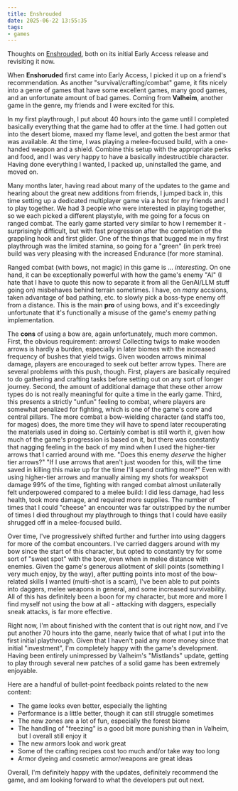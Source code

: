 ```yaml
---
title: Enshrouded
date: 2025-06-22 13:55:35
tags:
- games
---
```


Thoughts on [Enshrouded](https://enshrouded.com/), both on its initial Early Access release and revisiting it now.

<!-- more -->

When **Enshoruded** first came into Early Access, I picked it up on a friend's recommendation. As another "survival/crafting/combat"
game, it fits nicely into a genre of games that have some excellent games, many good games, and an unfortunate amount of bad games.
Coming from **Valheim**, another game in the genre, my friends and I were excited for this.

In my first playthrough, I put about 40 hours into the game until I completed basically everything that the game had to offer at the
time. I had gotten out into the desert biome, maxed my flame level, and gotten the best armor that was available. At the time, I was
playing a melee-focused build, with a one-handed weapon and a shield. Combine this setup with the appropriate perks and food, and I
was very happy to have a basically indestructible character. Having done everything I wanted, I packed up, uninstalled the game, and
moved on.

Many months later, having read about many of the updates to the game and hearing about the great new additions from friends, I jumped
back in, this time setting up a dedicated multiplayer game via a host for my friends and I to play together. We had 3 people who
were interested in playing together, so we each picked a different playstyle, with me going for a focus on ranged combat. The early
game started very similar to how I remember it - surprisingly difficult, but with fast progression after the completion of the
grappling hook and first glider. One of the things that bugged me in my first playthrough was the limited stamina, so going for a
"green" (in perk tree) build was very pleasing with the increased Endurance (for more stamina).

Ranged combat (with bows, not magic) in this game is ... _interesting_. On one hand, it can be exceptionally powerful with how the
game's enemy "AI" (I hate that I have to quote this now to separate it from all the GenAI/LLM stuff going on) misbehaves behind
terrain sometimes. I have, on _many_ accsions, taken advantage of bad pathing, etc. to slowly pick a boss-type enemy off from a
distance. This is the main **pro** of using bows, and it's exceedingly unfortunate that it's functionally a misuse of the game's
enemy pathing implementation.

The **cons** of using a bow are, again unfortunately, much more common. First, the obvious requirement: arrows! Collecting twigs
to make wooden arrows is hardly a burden, especially in later biomes with the increased frequency of bushes that yield twigs.
Given wooden arrows minimal damage, players are encouraged to seek out better arrow types. There are several problems with this
push, though. First, players are basically required to do gathering and crafting tasks before setting out on any sort of longer
journey. Second, the amount of additional damage that these other arrow types do is not really meaningful for quite a time in the
early game. Third, this presents a strictly "unfun" feeling to combat, where players are somewhat penalized for fighting, which
is one of the game's core and central pillars. The more combat a bow-wielding character (and staffs too, for mages) does, the
more time they will have to spend later recouperating the materials used in doing so. Certainly combat is still worth it, given
how much of the game's progression is based on it, but there was constantly that nagging feeling in the back of my mind when I
used the higher-tier arrows that I carried around with me. "Does this enemy _deserve_ the higher tier arrows?" "If I use arrows
that aren't just wooden for this, will the time saved in killing this make up for the time I'll spend crafting more?" Even with
using higher-tier arrows and manually aiming my shots for weakspot damage 99% of the time, fighting with ranged combat almost
unilaterally felt underpowered compared to a melee build: I did less damage, had less health, took more damage, and required
more supplies. The number of times that I could "cheese" an encounter was far outstripped by the number of times I died
throughout my playthrough to things that I could have easily shrugged off in a melee-focused build.

Over time, I've progressively shifted further and further into using daggers for more of the combat encounters. I've carried
daggers around with my bow since the start of this character, but opted to constantly try for some sort of "sweet spot" with
the bow, even when in melee distance with enemies. Given the game's generous allotment of skill points (something I very much
enjoy, by the way), after putting points into most of the bow-related skills I wanted (multi-shot is a scam), I've been able
to put points into daggers, melee weapons in general, and some increased survivability. All of this has definitely been a boon
for my character, but more and more I find myself not using the bow at all - attacking with daggers, especially sneak attacks,
is far more effective.

Right now, I'm about finished with the content that is out right now, and I've put another 70 hours into the game, nearly twice
that of what I put into the first initial playthrough. Given that I haven't paid any more money since that initial "investment",
I'm completely happy with the game's development. Having been entirely unimpressed by Valheim's "Mistlands" update, getting
to play through several new patches of a solid game has been extremely enjoyable.

Here are a handful of bullet-point feedback points related to the new content:

- The game looks even better, especially the lighting
- Performance is a little better, though it can still struggle sometimes
- The new zones are a lot of fun, especially the forest biome
- The handling of "freezing" is a good bit more punishing than in Valheim, but I overall still enjoy it
- The new armors look and work great
- Some of the crafting recipes cost too much and/or take way too long
- Armor dyeing and cosmetic armor/weapons are great ideas

Overall, I'm definitely happy with the updates, definitely recommend the game, and am looking forward to what the developers
put out next.
